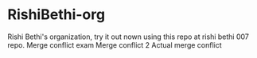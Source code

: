 # RishiBethi-org

Rishi Bethi's organization, try it out nown using this repo at rishi bethi 007 repo.
Merge conflict exam
Merge conflict 2
Actual merge conflict 
